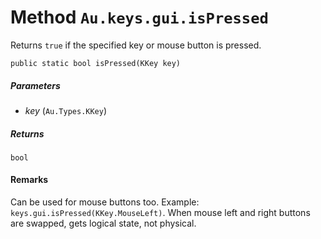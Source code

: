 # Method `Au.keys.gui.isPressed`

Returns `true` if the specified key or mouse button is pressed.

```
public static bool isPressed(KKey key)
```

##### Parameters

- *key*  (`Au.Types.KKey`)

##### Returns

`bool`

#### Remarks

Can be used for mouse buttons too. Example: `keys.gui.isPressed(KKey.MouseLeft)`. When mouse left and right buttons are swapped, gets logical state, not physical.